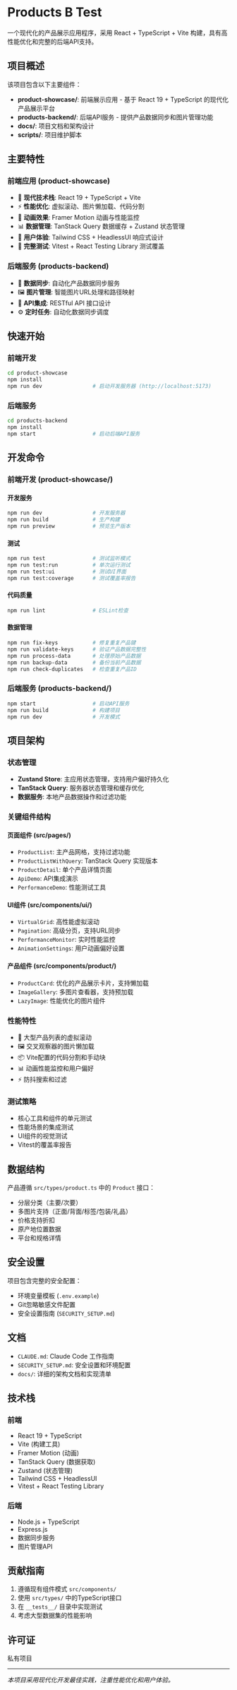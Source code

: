 # Products B Test

一个现代化的产品展示应用程序，采用 React + TypeScript + Vite 构建，具有高性能优化和完整的后端API支持。

## 项目概述

该项目包含以下主要组件：

- **product-showcase/**: 前端展示应用 - 基于 React 19 + TypeScript 的现代化产品展示平台
- **products-backend/**: 后端API服务 - 提供产品数据同步和图片管理功能
- **docs/**: 项目文档和架构设计
- **scripts/**: 项目维护脚本

## 主要特性

### 前端应用 (product-showcase)
- 🚀 **现代技术栈**: React 19 + TypeScript + Vite
- ⚡ **性能优化**: 虚拟滚动、图片懒加载、代码分割
- 🎨 **动画效果**: Framer Motion 动画与性能监控
- 📊 **数据管理**: TanStack Query 数据缓存 + Zustand 状态管理
- 🎯 **用户体验**: Tailwind CSS + HeadlessUI 响应式设计
- 🧪 **完整测试**: Vitest + React Testing Library 测试覆盖

### 后端服务 (products-backend)
- 🔄 **数据同步**: 自动化产品数据同步服务
- 🖼️ **图片管理**: 智能图片URL处理和路径映射
- 🔗 **API集成**: RESTful API 接口设计
- ⚙️ **定时任务**: 自动化数据同步调度

## 快速开始

### 前端开发

```bash
cd product-showcase
npm install
npm run dev                # 启动开发服务器 (http://localhost:5173)
```

### 后端服务

```bash
cd products-backend
npm install
npm start                  # 启动后端API服务
```

## 开发命令

### 前端开发 (product-showcase/)

#### 开发服务
```bash
npm run dev                # 开发服务器
npm run build              # 生产构建
npm run preview            # 预览生产版本
```

#### 测试
```bash
npm run test               # 测试监听模式
npm run test:run           # 单次运行测试
npm run test:ui            # 测试UI界面
npm run test:coverage      # 测试覆盖率报告
```

#### 代码质量
```bash
npm run lint               # ESLint检查
```

#### 数据管理
```bash
npm run fix-keys           # 修复重复产品键
npm run validate-keys      # 验证产品数据完整性
npm run process-data       # 处理原始产品数据
npm run backup-data        # 备份当前产品数据
npm run check-duplicates   # 检查重复产品ID
```

### 后端服务 (products-backend/)

```bash
npm start                  # 启动API服务
npm run build              # 构建项目
npm run dev                # 开发模式
```

## 项目架构

### 状态管理
- **Zustand Store**: 主应用状态管理，支持用户偏好持久化
- **TanStack Query**: 服务器状态管理和缓存优化
- **数据服务**: 本地产品数据操作和过滤功能

### 关键组件结构

#### 页面组件 (src/pages/)
- `ProductList`: 主产品网格，支持过滤功能
- `ProductListWithQuery`: TanStack Query 实现版本
- `ProductDetail`: 单个产品详情页面
- `ApiDemo`: API集成演示
- `PerformanceDemo`: 性能测试工具

#### UI组件 (src/components/ui/)
- `VirtualGrid`: 高性能虚拟滚动
- `Pagination`: 高级分页，支持URL同步
- `PerformanceMonitor`: 实时性能监控
- `AnimationSettings`: 用户动画偏好设置

#### 产品组件 (src/components/product/)
- `ProductCard`: 优化的产品展示卡片，支持懒加载
- `ImageGallery`: 多图片查看器，支持预加载
- `LazyImage`: 性能优化的图片组件

### 性能特性
- 🔄 大型产品列表的虚拟滚动
- 🖼️ 交叉观察器的图片懒加载
- 📦 Vite配置的代码分割和手动块
- 📊 动画性能监控和用户偏好
- ⚡ 防抖搜索和过滤

### 测试策略
- 核心工具和组件的单元测试
- 性能场景的集成测试
- UI组件的视觉测试
- Vitest的覆盖率报告

## 数据结构

产品遵循 `src/types/product.ts` 中的 `Product` 接口：
- 分层分类（主要/次要）
- 多图片支持（正面/背面/标签/包装/礼品）
- 价格支持折扣
- 原产地位置数据
- 平台和规格详情

## 安全设置

项目包含完整的安全配置：
- 环境变量模板 (`.env.example`)
- Git忽略敏感文件配置
- 安全设置指南 (`SECURITY_SETUP.md`)

## 文档

- `CLAUDE.md`: Claude Code 工作指南
- `SECURITY_SETUP.md`: 安全设置和环境配置
- `docs/`: 详细的架构文档和实现清单

## 技术栈

### 前端
- React 19 + TypeScript
- Vite (构建工具)
- Framer Motion (动画)
- TanStack Query (数据获取)
- Zustand (状态管理)
- Tailwind CSS + HeadlessUI
- Vitest + React Testing Library

### 后端
- Node.js + TypeScript
- Express.js
- 数据同步服务
- 图片管理API

## 贡献指南

1. 遵循现有组件模式 `src/components/`
2. 使用 `src/types/` 中的TypeScript接口
3. 在 `__tests__/` 目录中实现测试
4. 考虑大型数据集的性能影响

## 许可证

私有项目

---

*本项目采用现代化开发最佳实践，注重性能优化和用户体验。*